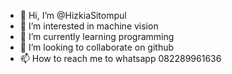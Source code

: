 - 👋 Hi, I’m @HizkiaSitompul
- 👀 I’m interested in machine vision
- 🌱 I’m currently learning programming
- 💞️ I’m looking to collaborate on github
- 📫 How to reach me to whatsapp 082289961636

<!---
HizkiaSitompul/HizkiaSitompul is a ✨ special ✨ repository because its `README.md` (this file) appears on your GitHub profile.
You can click the Preview link to take a look at your changes.
--->
